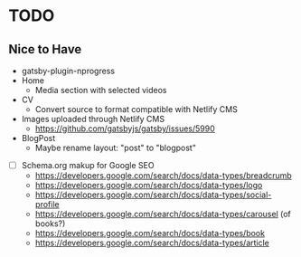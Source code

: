 # TODO

## Nice to Have

- gatsby-plugin-nprogress
- Home
  - Media section with selected videos
- CV
  - Convert source to format compatible with Netlify CMS
- Images uploaded through Netlify CMS
  - https://github.com/gatsbyjs/gatsby/issues/5990
- BlogPost
  - Maybe rename layout: "post" to "blogpost"
- [ ] Schema.org makup for Google SEO
  - https://developers.google.com/search/docs/data-types/breadcrumb
  - https://developers.google.com/search/docs/data-types/logo
  - https://developers.google.com/search/docs/data-types/social-profile
  - https://developers.google.com/search/docs/data-types/carousel (of books?)
  - https://developers.google.com/search/docs/data-types/book
  - https://developers.google.com/search/docs/data-types/article
